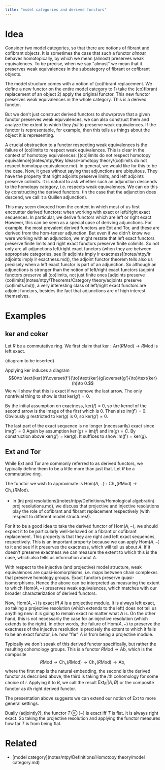 ```yaml
---
title: "model categories and derived functors"
---
```


# Idea
Consider two model categories, so that there are notions of fibrant and cofibrant objects. It is sometimes the case that such a functor *almost* behaves homotopically, by which we mean (almost) preserves weak equivalences. To be precise, when we say "almost" we mean that it preserves weak equivalences in the subcategory of fibrant or cofibrant objects.

The model structure comes with a notion of (co)fibrant replacement. We define a new functor on the entire model category to 1) take the (co)fibrant replacement of an object 2) apply the original functor. This new functor preserves weak equivalences in the whole category. This is a derived functor.

But we don't just construct derived functors to show/prove that a given functor preserves weak equivalences, we can also construct them and analyze the extent to which they *fail* to preserve weak equivalences. If the functor is representable, for example, then this tells us things about the object it is representing.

A crucial obstruction to a functor respecting weak equivalences is the failure of (co)limits to respect weak equivalences. This is clear in the context of homotopy equivalences: [(co)limits do not respect homotopy equivalence](notes/ntpy/Key Ideas/Homotopy theory/(co)limits do not respect homotopy equivalence.md). In general, we would like for this to be the case. Now, it goes without saying that adjunctions are ubiquitous. They have the property that right adjoints preserve limits, and left adjoints preserve colimits. It is natural to ask whether such an adjunction descends to the homotopy category, i.e. respects weak equivalences. We can do this by constructing the derived functors. (In the case that the adjunction does descend, we call it a Quillen adjunction).

This may seem divorced from the context in which most of us first encounter derived functors: when working with exact or left/right exact sequences. In particular, we derive functors which are left or right exact. However, this can be seen as a special case of deriving adjunctions. For example, the most prevalent derived functors are $\text{Ext}$ and $\text{Tor}$, and these are derived from the hom-tensor adjunction. But even if we didn't know we were working with an adjunction, we might restate that left exact functors preserve finite limits and right exact functors preserve finite colimits. So not only are all adjunctions left/right exact functors (when they are between appropriate categories, see [lr adjoints imply lr exactness](notes/ntpy/lr adjoints imply lr exactness.md)), the adjoint functor theorem tells also us precisely when a left exact functor is part of an adjunction. So although an adjunctions is stronger than the notion of left/right exact functors (adjoint functors preserve all (co)limits, not just finite ones [adjoints preserve (co)limits](notes/ntpy/Theorems/Category theory/adjoints preserve (co)limits.md)), a very interesting class of left/right exact functors are adjoint functors, besides the fact that adjunctions are of high interest themselves.
# Examples
## ker and coker
Let $R$ be a commutative ring. We first claim that $\text{ker}:\text{Arr}(R\text{Mod})\to R\text{Mod}$ is left exact.

(diagram to be inserted)

Applying $\text{ker}$ induces a diagram $$0\to \text{ker}(f)\overset{f'}{\to}\text{ker}(g)\overset{g'}{\to}\text{ker}(h)\to 0.$$ We will show that this is exact if we remove the last arrow. The only nontrivial thing to show is that $\text{ker}(g')=0$. 

By the initial assumption on exactness, $\text{ker}(f)=0$, so the kernel of the second arrow is the image of the first which is 0. Then also $\text{im}(f')=0$. Obviously $g$ restricted to $\text{ker}(g)$ is 0, so $\text{ker}(g')=0$.

The last part of the exact sequence is no longer (necessarily) exact since $\text{im}(g')=0$ Again by assumption $\ker(g)=\text{im}(f)$ and $\text{im}(g)=C$. By construction above $\text{ker}(g')=\text{ker}(g)$. It suffices to show $\text{im}(f')=\text{ker}(g)$. 

## Ext and Tor
While Ext and Tor are commonly referred to as derived functors, we typically define them to be a little more than just that. Let $R$ be a commutative ring.

The functor we wish to approximate is $\text{Hom}(A,-):\text{Ch}_\bullet(R\text{Mod})\to \text{Ch}_\bullet(R\text{Mod})$. 

- In [inj proj resolutions](notes/ntpy/Definitions/Homological algebra/inj proj resolutions.md), we discuss that projective and injective resolutions play the role of cofibrant and fibrant replacement respectively (with respect to different model structures!).

For it to be a good idea to take the derived functor of $\text{Hom}(A,-)$, we should expect it to be particularly well-behaved on a fibrant or cofibrant replacement. This property is that they are right and left exact sequences, respectively. This is an important property because we can apply $\text{Hom}(A,-)$ to it and see if it preserves the exactness, which will tell us about $A$. If it doesn't preserve exactness we can measure the extent to which this is the case, which also tells us information about $A$. 

With respect to the injective (and projective) model structure, weak equivalences are quasi-isomorphisms, i.e. maps between chain complexes that preserve homology groups. Exact functors preserve quasi-isomorphisms. Hence the above can be interpreted as measuring the extent to which $\text{Hom}(A,-)$ preserves weak equivalences, which matches with our broader characterization of derived functors.

 Now, $\text{Hom}(A,-)$ is exact iff $A$ is a projective module. It is always left exact, so taking a projective resolution (which extends to the left) does not tell us anything new: it is going to remain exact no matter what $A$ is. On the other hand, this is not necessarily the case for an injective resolution (which extends to the right). In other words, the failure of $\text{Hom}(A,-)$ to preserve the exactness of the injective resolution is precisely the extent to which it fails to be an exact functor, i.e. how "far" $A$ is from being a projective module.
 
 Typically we don't speak of this derived functor specifically, but rather the resulting cohomology groups. This is a functor $R\text{Mod}\to \text{Ab}$, which is the composite
 $$
 R\text{Mod}\to \text{Ch}_\bullet(R\text{Mod})\to \text{Ch}_\bullet(R\text{Mod})\to \text{Ab},
 $$
 where the first map is the natural embedding, the second is the derived functor as described above, the third is taking the $i$th cohomology for some choice of $i$.
 Applying it to $B$, we call the result $\text{Ext}_R^i(A,B)$ or the composite functor as $i$th right derived functor.
 
 The presentation above suggests we can extend our notion of $\text{Ext}$ to more general settings.

Dually (adjointly?), the functor $T\otimes (-)$ is exact iff $T$ is flat. It is always right exact. So taking the projective resolution and applying the functor measures how far $T$ is from being flat.
# Related
- [model category](notes/ntpy/Definitions/Homotopy theory/model category.md)